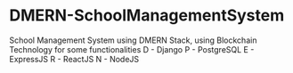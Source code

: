 # DMERN-SchoolManagementSystem
School Management System using DMERN Stack, using Blockchain Technology for some functionalities
D - Django
P - PostgreSQL
E - ExpressJS
R - ReactJS
N - NodeJS
